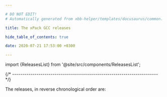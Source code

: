 ```yaml
---

# DO NOT EDIT!
# Automatically generated from xbb-helper/templates/docusaurus/common.

title: The xPack GCC releases

hide_table_of_contents: true

date: 2020-07-21 17:53:00 +0300

---
```


import {ReleasesList} from '@site/src/components/ReleasesList';

{/* ------------------------------------------------------------------------ */}

The releases, in reverse chronological order are:

<ReleasesList />
